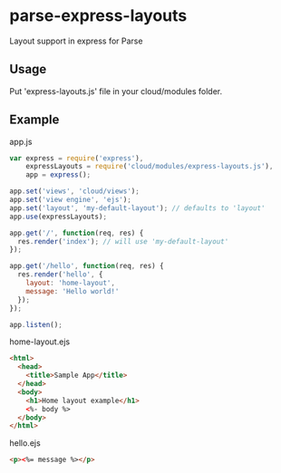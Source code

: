 # parse-express-layouts

Layout support in express for Parse

## Usage

Put 'express-layouts.js' file in your cloud/modules folder.

## Example

app.js

```js
var express = require('express'),
    expressLayouts = require('cloud/modules/express-layouts.js'),
    app = express();

app.set('views', 'cloud/views');
app.set('view engine', 'ejs');
app.set('layout', 'my-default-layout'); // defaults to 'layout'
app.use(expressLayouts);

app.get('/', function(req, res) {
  res.render('index'); // will use 'my-default-layout'
});

app.get('/hello', function(req, res) {
  res.render('hello', {
    layout: 'home-layout',
    message: 'Hello world!'
  });
});

app.listen();
```

home-layout.ejs

```html
<html>
  <head>
    <title>Sample App</title>
  </head>
  <body>
    <h1>Home layout example</h1>
    <%- body %>
  </body>
</html>
```

hello.ejs

```html
<p><%= message %></p>
```
